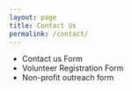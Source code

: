 ```yaml
---
layout: page
title: Contact Us
permalink: /contact/
---
```


- Contact us Form
- Volunteer Registration Form
- Non-profit outreach form 